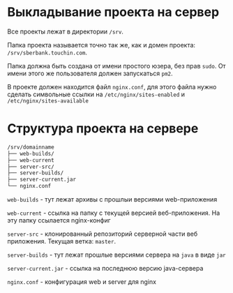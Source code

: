 # Выкладывание проекта на сервер

Все проекты лежат в директории `/srv`.

Папка проекта называется точно так же, как и домен проекта: `/srv/sberbank.touchin.com`.

Папка должна быть создана от имени простого юзера, без прав `sudo`. От имени этого же пользователя должен запускаться `pm2`.

В проекте должен находится файл `nginx.conf`,
для этого файла нужно сделать символьные ссылки на
`/etc/nginx/sites-enabled` и `/etc/nginx/sites-available`

# Структура проекта на сервере

```bash
/srv/domainname
├── web-builds/
├── web-current
├── server-src/
├── server-builds/
├── server-current.jar
└── nginx.conf
```

`web-builds` - тут лежат архивы с прошлыи версиями web-приложения

`web-current` - ссылка на папку с текущей версией веб-приложения. На эту папку ссылается nginx-конфиг

`server-src` - клонированный репозиторий серверной части веб приложения. Текущая ветка: `master`.

`server-builds` - тут лежат прошлые версиями сервера на `java` в виде `jar`

`server-current.jar` - ссылка на последнюю версию java-сервера

`nginx.conf` - конфигурация web и server для nginx
